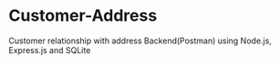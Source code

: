 # Customer-Address
Customer relationship with address Backend(Postman) using Node.js, Express.js and SQLite

